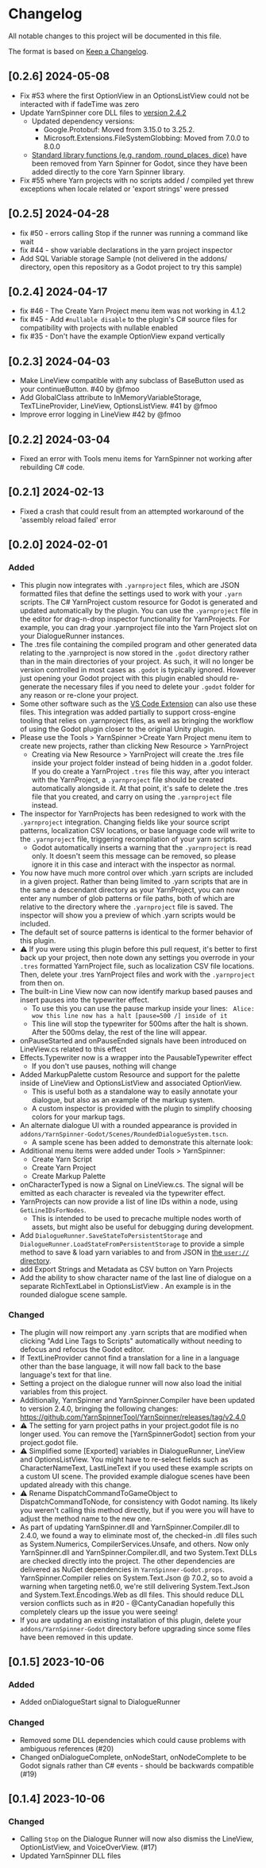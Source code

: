 # Changelog

All notable changes to this project will be documented in this file.

The format is based on [Keep a Changelog](https://keepachangelog.com/en/1.0.0/).

## [0.2.6] 2024-05-08 
* Fix #53 where the first OptionView in an OptionsListView could not be interacted with if fadeTime was zero
* Update YarnSpinner core DLL files to [version 2.4.2](https://github.com/YarnSpinnerTool/YarnSpinner/releases/tag/v2.4.2)
  * Updated dependency versions:
    * Google.Protobuf: Moved from 3.15.0 to 3.25.2.
    * Microsoft.Extensions.FileSystemGlobbing: Moved from 7.0.0 to 8.0.0
  * [Standard library functions (e.g. random, round_places, dice)](https://docs.yarnspinner.dev/getting-started/writing-in-yarn/functions#built-in-functions) have been removed from Yarn Spinner for Godot, since they have been added directly to the core Yarn Spinner library.
* Fix #55 where Yarn projects with no scripts added / compiled yet threw exceptions when locale related or 'export strings' were pressed

## [0.2.5] 2024-04-28
* fix #50 - errors calling Stop if the runner was running a command like wait
* fix #44 - show variable declarations in the yarn project inspector
* Add SQL Variable storage Sample (not delivered in the addons/ directory, open this repository as a Godot project to try this sample)

## [0.2.4] 2024-04-17
* fix #46 - The Create Yarn Project menu item was not working in 4.1.2
* fix #45 - Add `#nullable disable` to the plugin's C# source files for compatibility with projects with nullable enabled
* fix #35 - Don't have the example OptionView expand vertically

## [0.2.3] 2024-04-03
* Make LineView compatible with any subclass of BaseButton used as your continueButton. #40 by @fmoo 
* Add GlobalClass attribute to InMemoryVariableStorage, TexTLineProvider, LineView, OptionsListView. #41 by @fmoo 
* Improve error logging in LineView #42 by @fmoo

## [0.2.2] 2024-03-04
* Fixed an error with Tools menu items for YarnSpinner not working after rebuilding C# code.

## [0.2.1] 2024-02-13
* Fixed a crash that could result from an attempted workaround of the 'assembly reload failed' error 

## [0.2.0] 2024-02-01

### Added

* This plugin now integrates with `.yarnproject` files, which are JSON formatted files that define the settings used to work with your `.yarn` scripts. The C# YarnProject custom resource for Godot is generated and updated automatically by the plugin. You can use the `.yarnproject` file in the editor for drag-n-drop inspector functionality for YarnProjects. For example, you can drag your .yarnproject file into the Yarn Project slot on your DialogueRunner instances.
* The .tres file containing the compiled program and other generated data relating to the .yarnproject is now stored in the `.godot` directory rather than in the main directories of your project. As such, it will no longer be version controlled in most cases as `.godot` is typically ignored. However just opening your Godot project with this plugin enabled should re-generate the necessary files if you need to delete your `.godot` folder for any reason or re-clone your project.
* Some other software such as the [VS Code Extension](https://docs.yarnspinner.dev/getting-started/editing-with-vs-code/installing-the-extension) can also use these files. This integration was added partially to support cross-engine tooling that relies on .yarnproject files, as well as bringing the workflow of using the Godot plugin closer to the original Unity plugin.
* Please use the Tools > YarnSpinner >Create Yarn Project menu item to create new projects, rather than clicking New Resource > YarnProject
    * Creating via New Resource > YarnProject will create the .tres file inside your project folder instead of being hidden in a .godot folder. If you do create a YarnProject `.tres` file this way, after you interact with the YarnProject, a `.yarnproject` file should be created automatically alongside it. At that point, it's safe to delete the .tres file that you created, and carry on using the `.yarnproject` file instead.
* The inspector for YarnProjects has been redesigned to work with the `.yarnproject` integration. Changing fields like your source script patterns, localization CSV locations, or base language code will write to the `.yarnproject` file, triggering recompilation of your yarn scripts.
    * Godot automatically inserts a warning that the `.yarnproject` is read only. It doesn't seem this message can be removed, so please ignore it in this case and interact with the inspector as normal.
* You now have much more control over which .yarn scripts are included in a given project. Rather than being limited to .yarn scripts that are in the same a descendant directory as your YarnProject, you can now enter any number of glob patterns or file paths, both of which are relative to the directory where the `.yarnproject` file is saved. The inspector will show you a preview of which .yarn scripts would be included.
* The default set of source patterns is identical to the former behavior of this plugin.
* ⚠️ If you were using this plugin before this pull request, it's better to first back up your project, then note down any settings you overrode in your  `.tres` formatted YarnProject file, such as localization CSV file locations. Then, delete your .tres YarnProject files and work with the `.yarnproject` from then on.
* The built-in Line View now can now identify markup based pauses and insert pauses into the typewriter effect.
    * To use this you can use the pause markup inside your lines:
      ` Alice: wow this line now has a halt [pause=500 /] inside of it`
    *    This line will stop the typewriter for 500ms after the halt is shown. After the 500ms delay, the rest of the line will appear.
* onPauseStarted and onPauseEnded signals have been introduced on LineView.cs related to this effect
* Effects.Typewriter now is a wrapper into the PausableTypewriter effect
    * If you don't use pauses, nothing will change
* Added MarkupPalette custom Resource and support for the palette inside of LineView and OptionsListView and associated OptionView.
  *  This is useful both as a standalone way to easily annotate your dialogue, but also as an example of the markup system.
  *   A custom inspector is provided with the plugin to simplify choosing colors for your markup tags.
* An alternate dialogue UI with a rounded appearance is provided in `addons/YarnSpinner-Godot/Scenes/RoundedDialogueSystem.tscn`.
  * A sample scene has been added to demonstrate this alternate look:
* Additional menu items were added under Tools > YarnSpinner:
    * Create Yarn Script
    * Create Yarn Project
    * Create Markup Palette
* onCharacterTyped is now a Signal on LineView.cs. The signal will be emitted as each character is revealed via the typewriter effect.
* YarnProjects can now provide a list of line IDs within a node, using `GetLineIDsForNodes`.
    *   This is intended to be used to precache multiple nodes worth of assets, but might also be useful for debugging during development.
* Add `DialogueRunner.SaveStateToPersistentStorage` and `DialogueRunner.LoadStateFromPersistentStorage` to provide a simple method to save & load yarn variables to and from JSON in [the `user://` directory](https://docs.godotengine.org/en/stable/tutorials/io/data_paths.html ).
* add Export Strings and Metadata as CSV button on Yarn Projects
* Add the ability to show character name of the last line of dialogue on a separate RichTextLabel in OptionsListView . An example is in the rounded dialogue scene sample.

### Changed

* The plugin will now reimport any .yarn scripts that are modified when clicking "Add Line Tags to Scripts" automatically without needing to defocus and refocus the Godot editor.
* If TextLineProvider cannot find a translation for a line in a language other than the base language, it will now fall back to the base language's text for that line.
* Setting a project on the dialogue runner will now also load the initial variables from this project.
* Additionally, YarnSpinner and YarnSpinner.Compiler have been updated to version 2.4.0, bringing the following changes:
  https://github.com/YarnSpinnerTool/YarnSpinner/releases/tag/v2.4.0
* ⚠️  The setting for yarn project paths in your project.godot file is no longer used. You can remove the [YarnSpinnerGodot] section from your project.godot file.
* ⚠️ Simplified some [Exported] variables in DialogueRunner, LineView and OptionsListView. You might have to re-select fields such as CharacterNameText, LastLineText if you used these example scripts on a custom UI scene. The provided example dialogue scenes have been updated already with this change.
* ⚠️ Rename DispatchCommandToGameObject to DispatchCommandToNode, for consistency with Godot naming. Its likely you weren't calling this method directly, but if you were you will have to adjust the method name to the new one.
* As part of updating YarnSpinner.dll and YarnSpinner.Compiler.dll to 2.4.0, we found a way to eliminate most of, the checked-in .dll files such as System.Numerics, CompilerServices.Unsafe, and others. Now only YarnSpinner.dll and YarnSpinner.Compiler.dll, and two System.Text DLLs are checked directly into the project. The other dependencies are delivered as NuGet dependencies in `YarnSpinner-Godot.props`. YarnSpinner.Compiler relies on System.Text.Json @ 7.0.2, so to avoid a warning when targeting net6.0, we're still delivering System.Text.Json and System.Text.Encodings.Web as dll files. This should reduce DLL version conflicts such as in #20 - @CantyCanadian hopefully this completely clears up the issue you were seeing!
* If you are updating an existing installation of this plugin, delete your `addons/YarnSpinner-Godot` directory before upgrading since some files have been removed in this update.

## [0.1.5] 2023-10-06

### Added 

- Added onDialogueStart signal to DialogueRunner

### Changed

- Removed some DLL dependencies which could cause problems with ambiguous references (#20)
- Changed onDialogueComplete, onNodeStart, onNodeComplete to be Godot signals rather than C# events - should be backwards compatible (#19)
 
## [0.1.4] 2023-10-06

### Changed

- Calling `Stop` on the Dialogue Runner will now also dismiss the LineView, OptionListView, and VoiceOverView. (#17)
- Updated YarnSpinner DLL files